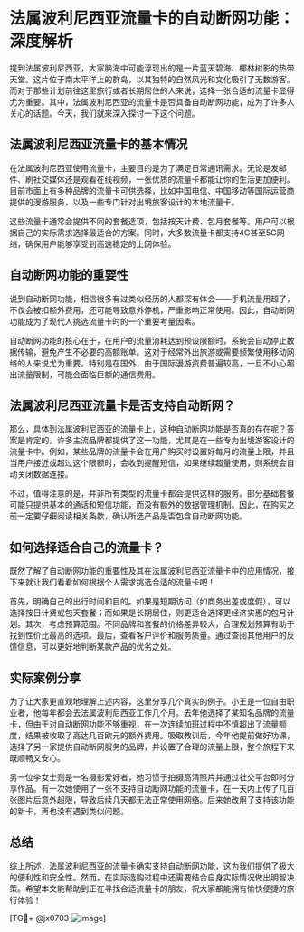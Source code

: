 # 法属波利尼西亚流量卡的自动断网功能：深度解析

提到法属波利尼西亚，大家脑海中可能浮现出的是一片蓝天碧海、椰林树影的热带天堂。这片位于南太平洋上的群岛，以其独特的自然风光和文化吸引了无数游客。而对于那些计划前往这里旅行或者长期居住的人来说，选择一张合适的流量卡显得尤为重要。其中，法属波利尼西亚的流量卡是否具备自动断网功能，成为了许多人关心的话题。今天，我们就来深入探讨一下这个问题。

## 法属波利尼西亚流量卡的基本情况

在法属波利尼西亚使用流量卡，主要目的是为了满足日常通讯需求。无论是发邮件、刷社交媒体还是观看在线视频，一张优质的流量卡都能让你的生活更加便利。目前市面上有多种品牌的流量卡可供选择，比如中国电信、中国移动等国际运营商提供的漫游服务，以及一些专门针对出境旅客设计的本地流量卡。

这些流量卡通常会提供不同的套餐选项，包括按天计费、包月套餐等。用户可以根据自己的实际需求选择最适合的方案。同时，大多数流量卡都支持4G甚至5G网络，确保用户能够享受到高速稳定的上网体验。

## 自动断网功能的重要性

说到自动断网功能，相信很多有过类似经历的人都深有体会——手机流量用超了，不仅会被扣额外费用，还可能导致意外停机，严重影响正常使用。因此，自动断网功能成为了现代人挑选流量卡时的一个重要考量因素。

自动断网功能的核心在于，在用户的流量消耗达到预设限额时，系统会自动停止数据传输，避免产生不必要的高额账单。这对于经常外出旅游或需要频繁使用移动网络的人来说尤为重要。特别是在国外，由于国际漫游资费普遍较高，一旦不小心超出流量限制，可能会面临巨额的通信费用。

## 法属波利尼西亚流量卡是否支持自动断网？

那么，具体到法属波利尼西亚的流量卡上，这种自动断网功能是否真的存在呢？答案是肯定的。许多主流品牌都提供了这一功能，尤其是在一些专为出境游客设计的流量卡中。例如，某些品牌的流量卡会在用户购买时设置好每月的流量上限，并且当用户接近或超过这个限额时，会收到提醒短信，如果继续超量使用，则系统会自动关闭数据连接。

不过，值得注意的是，并非所有类型的流量卡都会提供这样的服务。部分基础套餐可能只提供基本的通话和短信功能，而没有额外的数据管理机制。因此，在购买之前一定要仔细阅读相关条款，确认所选产品是否包含自动断网功能。

## 如何选择适合自己的流量卡？

既然了解了自动断网功能的重要性及其在法属波利尼西亚流量卡中的应用情况，接下来就让我们看看如何根据个人需求挑选合适的流量卡吧！

首先，明确自己的出行时间和目的。如果是短期访问（如商务出差或度假），可以选择按日计费或包天套餐；而如果是长期居住，则更适合选择更经济实惠的包月计划。其次，考虑预算范围。不同品牌和套餐的价格差异较大，合理规划预算有助于找到性价比最高的选项。最后，查看客户评价和服务质量。通过查阅其他用户的反馈信息，可以更好地判断某款产品的优劣之处。

## 实际案例分享

为了让大家更直观地理解上述内容，这里分享几个真实的例子。小王是一位自由职业者，他每年都会去法属波利尼西亚工作几个月。去年他选择了某知名品牌的流量卡，但由于对自动断网功能不够重视，在一次连续加班过程中不慎超出了流量额度，结果被收取了高达几百欧元的额外费用。吸取教训后，今年他提前做好功课，选择了另一家提供自动断网服务的品牌，并设置了合理的流量上限，整个旅程下来既顺畅又安心。

另一位李女士则是一名摄影爱好者，她习惯于拍摄高清照片并通过社交平台即时分享作品。有一次她使用了一张不支持自动断网功能的流量卡，在一天内上传了几百张图片后意外超限，导致后续几天都无法正常使用网络。后来她改用了支持该功能的新卡，再也没有遇到类似问题。

## 总结

综上所述，法属波利尼西亚的流量卡确实支持自动断网功能，这为我们提供了极大的便利性和安全性。然而，在实际选购过程中还需要结合自身实际情况做出明智决策。希望本文能帮助到正在寻找合适流量卡的朋友，祝大家都能拥有愉快便捷的旅行体验！

[TG💪+ @jx0703 ![Image](https://github.com/user-attachments/assets/dbca1d08-cadb-493c-b0ec-ad6f7a83f270)]